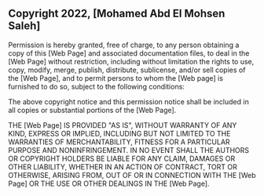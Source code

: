 ## Copyright 2022, [Mohamed Abd El Mohsen Saleh]



Permission is hereby granted, free of charge, to any person obtaining a copy of this [Web Page] and associated documentation files, to deal in the [Web Page] without restriction, including without limitation the rights to use, copy, modify, merge, publish, distribute, sublicense, and/or sell copies of the [Web Page], and to permit persons to whom the [Web page] is furnished to do so, subject to the following conditions:

The above copyright notice and this permission notice shall be included in all copies or substantial portions of the [Web Page].

THE [Web Page] IS PROVIDED "AS IS", WITHOUT WARRANTY OF ANY KIND, EXPRESS OR IMPLIED, INCLUDING BUT NOT LIMITED TO THE WARRANTIES OF MERCHANTABILITY, FITNESS FOR A PARTICULAR PURPOSE AND NONINFRINGEMENT. IN NO EVENT SHALL THE AUTHORS OR COPYRIGHT HOLDERS BE LIABLE FOR ANY CLAIM, DAMAGES OR OTHER LIABILITY, WHETHER IN AN ACTION OF CONTRACT, TORT OR OTHERWISE, ARISING FROM, OUT OF OR IN CONNECTION WITH THE [Web Page] OR THE USE OR OTHER DEALINGS IN THE [Web Page].